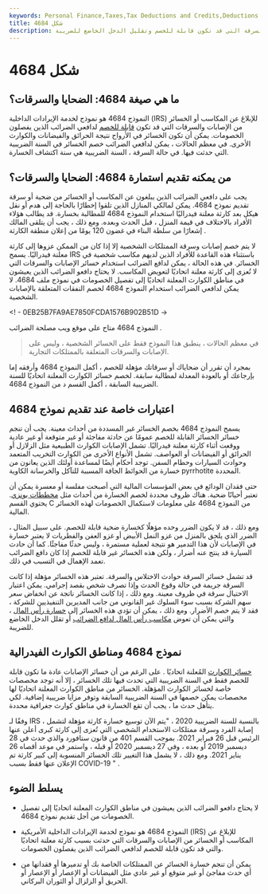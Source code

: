```yaml
---
keywords: Personal Finance,Taxes,Tax Deductions and Credits,Deductions and Credits
title: شكل 4684
description: النموذج 4684: الإصابات والسرقات هو نموذج مصلحة الضرائب للإبلاغ عن المكاسب أو الخسائر من الإصابات والسرقة التي قد تكون قابلة للخصم وتقليل الدخل الخاضع للضريبة.
---
```


# شكل 4684
## ما هي صيغة 4684: الضحايا والسرقات؟

النموذج 4684 هو نموذج لخدمة الإيرادات الداخلية (IRS) للإبلاغ عن المكاسب أو الخسائر من الإصابات والسرقات التي قد تكون [قابلة للخصم](/deductible) لدافعي الضرائب الذين يفصلون الخصومات. يمكن أن تكون الخسائر في الأرواح نتيجة الحرائق والفيضانات والكوارث الأخرى. في معظم الحالات ، يمكن لدافعي الضرائب خصم الخسائر في السنة الضريبية التي حدثت فيها. في حالة السرقة ، السنة الضريبية هي سنة اكتشاف الخسارة.

## من يمكنه تقديم استمارة 4684: الضحايا والسرقات؟

يجب على دافعي الضرائب الذين يبلغون عن المكاسب أو الخسائر من ضحية أو سرقة تقديم نموذج 4684. يمكن لمالكي المنازل الذين تلقوا إخطارًا بالحاجة إلى هدم أو نقل هيكل بعد كارثة معلنة فيدراليًا استخدام النموذج 4684 للمطالبة بخسارة. قد يطالب هؤلاء الأفراد بالاختلاف في قيمة المنزل ، قبل الحدث وبعده. ومع ذلك ، يجب أن يتلقى المالك إشعارًا من سلطة البناء في غضون 120 يومًا من إعلان منطقة الكارثة .

لا يتم خصم إصابات وسرقة الممتلكات الشخصية إلا إذا كان من الممكن عزوها إلى كارثة معلنة فيدراليًا. يسمح IRS باستثناء هذه القاعدة للأفراد الذين لديهم مكاسب شخصية في الخسائر. في هذه الحالة ، يمكن لدافع الضرائب استخدام خسائر الإصابات والسرقات التي لا تُعزى إلى كارثة معلنة اتحاديًا لتعويض المكاسب. لا يحتاج دافعو الضرائب الذين يعيشون في مناطق الكوارث المعلنة اتحاديًا إلى تفصيل الخصومات في نموذج ملف 4684. لا يمكن لدافعي الضرائب استخدام النموذج 4684 لخصم النفقات المتعلقة بالإصابات الشخصية.

<! - 0EB25B7FA9AE7850FCDA1576B902B51D ->

النموذج 4684 متاح على موقع ويب مصلحة الضرائب .

> في معظم الحالات ، ينطبق هذا النموذج فقط على الخسائر الشخصية ، وليس على الإصابات والسرقات المتعلقة بالممتلكات التجارية.

>

بمجرد أن تقرر أن ضحاياك أو سرقاتك مؤهلة للخصم ، أكمل النموذج 4684 وأرفقه إما بإرجاعك أو بالعودة المعدلة لمطالبة سابقة. لخصم خسائر الكوارث المعلنة اتحاديًا للسنة الضريبية السابقة ، أكمل القسم د من النموذج 4684.

## اعتبارات خاصة عند تقديم نموذج 4684

يسمح النموذج 4684 بخصم الخسائر غير المسددة من أحداث معينة. يجب أن تنجم خسائر الخسائر القابلة للخصم عمومًا عن حادثة مفاجئة أو غير متوقعة أو غير عادية ووقعت أثناء كارثة معلنة فيدراليًا. تشمل الإصابات الكوارث الطبيعية مثل الزلازل أو الحرائق أو الفيضانات أو العواصف. تشمل الأنواع الأخرى من الكوارث التخريب المتعمد وحوادث السيارات وحطام السفن. توجد أحكام أيضًا لمساعدة أولئك الذين يعانون من خسارة من الحوائط الجافة المسببة للتآكل والخرسانة الكاوية pyrrhotite المحددة.

حتى فقدان الودائع في بعض المؤسسات المالية التي أصبحت مفلسة أو معسرة يمكن أن تعتبر أحيانًا ضحية. هناك ظروف محددة لخصم الخسارة من أحداث مثل [مخططات بونزي](/ponzischeme). يحتوي القسم C من النموذج 4684 على معلومات لاستكمال الخصومات لهذه الخسائر المالية.

ومع ذلك ، قد لا يكون الضرر وحده مؤهلًا كخسارة ضحية قابلة للخصم. على سبيل المثال ، الضرر الذي يلحق بالمنزل من غزو النمل الأبيض أو غزو العفن والفطريات لا يعتبر خسارة في الإصابات لأن هذا التدمير هو نتيجة لعملية مستمرة ، وليس حدثًا مفاجئًا. كما أن حادث السيارة قد ينتج عنه أضرار ، ولكن هذه الخسائر غير قابلة للخصم إذا كان دافع الضرائب تعمد الإهمال في التسبب في ذلك.

قد تشمل خسائر السرقة حوادث الاختلاس والسرقة. تعتبر هذه الخسائر مؤهلة إذا كانت السرقة جريمة في حالة وقوع الحدث وإذا تصرف شخص بقصد إجرامي. يمكن اعتبار الاحتيال سرقة في ظروف معينة. ومع ذلك ، إذا كانت الخسائر ناتجة عن انخفاض سعر سهم الشركة بسبب سوء السلوك غير القانوني من جانب المديرين التنفيذيين للشركة ، فقد لا يتم خصم الأضرار. ومع ذلك ، يمكن أن تؤدي هذه الخسائر إلى [خسارة رأس المال](/capitalloss) ، والتي يمكن أن تعوض [مكاسب رأس المال لدافع الضرائب](/capitalgain) أو تقلل الدخل الخاضع للضريبة.

## نموذج 4684 ومناطق الكوارث الفيدرالية

[خسائر الكوارث](/disasterloss) المُعلنة اتحاديًا . على الرغم من أن خسائر الإصابات عادة ما تكون قابلة للخصم فقط في السنة الضريبية التي تحدث فيها تلك الخسائر ، إلا أنه توجد مخصصات خاصة لخسائر الكوارث المؤهلة. الخسائر من مناطق الكوارث المعلنة اتحاديًا لها مخصصات يمكن خصمها في السنة الضريبية السابقة وتوفر مزايا ضريبية إضافية. لكي يتأهل حدث ما ، يجب أن تقع الخسارة في مناطق كوارث جغرافية محددة.

وفقًا لـ IRS ، بالنسبة للسنة الضريبية 2020 ، "يتم الآن توسيع خسارة كارثة مؤهلة لتشمل إصابة الفرد وسرقة ممتلكات الاستخدام الشخصي التي تُعزى إلى كارثة كبرى أعلن عنها الرئيس قبل 26 فبراير 2021. بموجب القسم 401 من قانون ستافورد والذي حدث في 28 ديسمبر 2019 أو بعده ، وفي 27 ديسمبر 2020 أو قبله ، واستمر في موعد أقصاه 26 يناير 2021. ومع ذلك ، لا يشمل هذا التغيير تلك الخسائر المنسوبة إلى كبير كارثة تم الإعلان عنها فقط بسبب COVID-19 " .

## يسلط الضوء

- لا يحتاج دافعو الضرائب الذين يعيشون في مناطق الكوارث المعلنة اتحاديًا إلى تفصيل الخصومات من أجل تقديم نموذج 4684.

- النموذج 4684 هو نموذج لخدمة الإيرادات الداخلية الأمريكية (IRS) للإبلاغ عن المكاسب أو الخسائر من الإصابات والسرقات التي حدثت بسبب كارثة معلنة اتحاديًا والتي قد تكون قابلة للخصم لدافعي الضرائب الذين يفصلون الخصومات.

- يمكن أن تنجم خسارة الخسائر عن الممتلكات الخاصة بك أو تدميرها أو فقدانها من أي حدث مفاجئ أو غير متوقع أو غير عادي مثل الفيضانات أو الإعصار أو الإعصار أو الحريق أو الزلزال أو الثوران البركاني.


